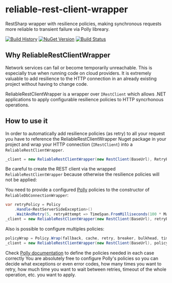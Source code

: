 # reliable-rest-client-wrapper
RestSharp wrapper with resilience policies, making synchronous requests more reliable to transient failure via Polly libreary.

[![Build History](https://buildstats.info/travisci/chart/mediatechsolutions/reliable-rest-client-wrapper?branch=master)](https://travis-ci.org/mediatechsolutions/reliable-rest-client-wrapper)
[![NuGet Version](https://buildstats.info/nuget/ReliableRestClientWrapper?includePreReleases=true)](https://www.nuget.org/packages/ReliableRestClientWrapper)
[![Build Status](https://travis-ci.org/mediatechsolutions/reliable-rest-client-wrapper.svg?branch=master)](https://travis-ci.org/mediatechsolutions/reliable-rest-client-wrapper)

## Why ReliableRestClientWrapper
Network services can fail or become temporarily unreachable. This is especially true when running code on cloud providers. It is extremely valuable to add resilience to the HTTP connection in an already existing project without having to change code. 

ReliableRestClientWrapper is a wrapper over `IRestClient` which allows .NET applications to apply configurable resilience policies to HTTP syncrhonous operations.

## How to use it
In order to automatically add resilience policies (as retry) to all your request you have to reference the ReliableRestClientWrapper Nuget package in your project and wrap your HTTP connection (`IRestClient`) into a `ReliableRestClientWrapper`. 
```csharp
_client = new ReliableRestClientWrapper(new RestClient(BaseUrl), RetryPolicy);
```

Be careful to create the REST client  via the wrapped `ReliableRestClientWrapper` because otherwise the resilience policies  will not be applied:

You need to provide a configured [Polly](https://github.com/App-vNext/Polly) policies to the constructor of `ReliableDbConnectionWrapper`:
```csharp
var retryPolicy = Policy
    .Handle<RestServerSideException>()
    .WaitAndRetry(5, retryAttempt => TimeSpan.FromMilliseconds(100 * Math.Pow(2, retryAttempt))); 
_client = new ReliableRestClientWrapper(new RestClient(BaseUrl), retryPolicy);
```
Also is possible to configure multiples policies:
```csharp
policyWrap = Policy.Wrap(fallback, cache, retry, breaker, bulkhead, timeout);
_client = new ReliableRestClientWrapper(new RestClient(BaseUrl), policyWrap);
```
Check [Polly documentation](https://github.com/App-vNext/Polly/wiki) to define the policies needed in each case correctly
You are absolutely free to configure Polly's policies so you can decide what exceptions or even error codes, how many times you want to retry,  how much time you want to wait between retries, timeout of the whole operation, etc. you want to apply.